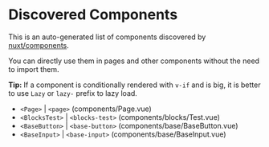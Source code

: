 # Discovered Components

This is an auto-generated list of components discovered by [nuxt/components](https://github.com/nuxt/components).

You can directly use them in pages and other components without the need to import them.

**Tip:** If a component is conditionally rendered with `v-if` and is big, it is better to use `Lazy` or `lazy-` prefix to lazy load.

- `<Page>` | `<page>` (components/Page.vue)
- `<BlocksTest>` | `<blocks-test>` (components/blocks/Test.vue)
- `<BaseButton>` | `<base-button>` (components/base/BaseButton.vue)
- `<BaseInput>` | `<base-input>` (components/base/BaseInput.vue)
